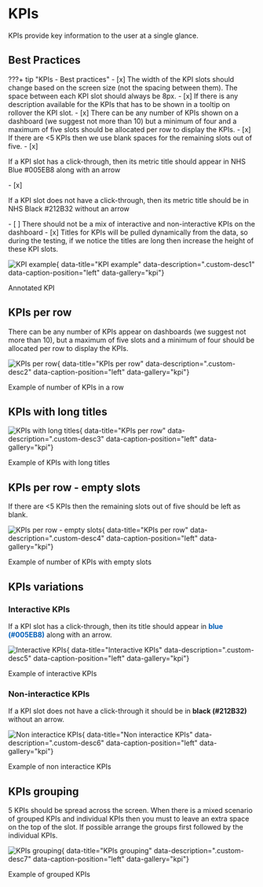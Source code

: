 # KPIs
KPIs provide key information to the user at a single glance.

## Best Practices

???+ tip "KPIs - Best practices"
    - [x] The width of the KPI slots should change based on the screen size (not the spacing between them). The space between each KPI slot should always be 8px.
    - [x] If there is any description available for the KPIs that has to be shown in a tooltip on rollover the KPI slot.
    - [x] There can be any number of KPIs shown on a dashboard (we suggest not more than 10) but a minimum of four and a maximum of five slots should be allocated per row to display the KPIs.
    - [x] If there are <5 KPIs then we use blank spaces for the remaining slots out of five.
    - [x] <p class="inline-container">If a KPI slot has a click-through, then its metric title should appear in NHS Blue <span class="inline-container-pill" style="--colour: #005EB8;"><span class="inline-colour-square" style="--colour: #005EB8; width: 15px; height: 15px"></span>#005EB8</span> along with an arrow</p>
    - [x] <p class="inline-container">If a KPI slot does not have a click-through, then its metric title should be in NHS Black <span class="inline-container-pill" style="--colour: #212B32;"><span class="inline-colour-square" style="--colour: #212B32; width: 15px; height: 15px"></span>#212B32</span> without an arrow</p>
    - [ ] There should not be a mix of interactive and non-interactive KPIs on the dashboard
    - [x] Titles for KPIs will be pulled dynamically from the data, so during the testing, if we notice the titles are long then increase the height of these KPI slots.

![KPI example](../../images/KPI_annotated.png){ data-title="KPI example" data-description=".custom-desc1" data-caption-position="left" data-gallery="kpi"}
<div class="glightbox-desc custom-desc1">
Annotated KPI
</div>


## KPIs per row
There can be any number of KPIs appear on dashboards (we suggest not more than 10), but a maximum of five slots and a minimum of four should be allocated per row to display the KPIs.

![KPIs per row](../../images/KPI_row.png){ data-title="KPIs per row" data-description=".custom-desc2" data-caption-position="left" data-gallery="kpi"}
<div class="glightbox-desc custom-desc2">
Example of number of KPIs in a row
</div>

## KPIs with long titles

![KPIs with long titles](../../images/KPI_long_titles.png){ data-title="KPIs per row" data-description=".custom-desc3" data-caption-position="left" data-gallery="kpi"}
<div class="glightbox-desc custom-desc3">
Example of KPIs with long titles
</div>

## KPIs per row - empty slots

If there are <5 KPIs then the remaining slots out of five should be left as blank.

![KPIs per row - empty slots](../../images/KPI_row_empty.png){ data-title="KPIs per row" data-description=".custom-desc4" data-caption-position="left" data-gallery="kpi"}
<div class="glightbox-desc custom-desc4">
Example of number of KPIs with empty slots
</div>

## KPIs variations

### Interactive KPIs
If a KPI slot has a click-through, then its title should appear in <font color="#005EB8">**blue (#005EB8)**</font> along with an arrow.

![Interactive KPIs](../../images/KPI_row.png){ data-title="Interactive KPIs" data-description=".custom-desc5" data-caption-position="left" data-gallery="kpi"}
<div class="glightbox-desc custom-desc5">
Example of interactive KPIs
</div>

### Non-interactice KPIs
If a KPI slot does not have a click-through it should be in **black (#212B32)** without an arrow.

![Non interactice KPIs](../../images/KPI_variations_black.png){ data-title="Non interactice KPIs" data-description=".custom-desc6" data-caption-position="left" data-gallery="kpi"}
<div class="glightbox-desc custom-desc6">
Example of non interactice KPIs
</div>

## KPIs grouping
5 KPIs should be spread across the screen. When there is a mixed scenario of grouped KPIs and individual KPIs then you must to leave an extra space on the top of the slot.
If possible arrange the groups first followed by the individual KPIs.

![KPIs grouping](../../images/KPI_grouping.png){ data-title="KPIs grouping" data-description=".custom-desc7" data-caption-position="left" data-gallery="kpi"}
<div class="glightbox-desc custom-desc7">
Example of grouped KPIs
</div>

